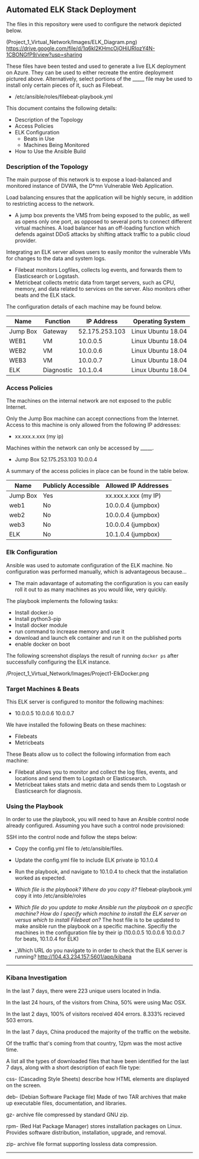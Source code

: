 ## Automated ELK Stack Deployment

The files in this repository were used to configure the network depicted below.

(Project_1_Virtual_Network/Images/ELK_Diagram.png)  https://drive.google.com/file/d/1q6kl2KHmcOjOHiURIozY4N-1CBONGfP9/view?usp=sharing

These files have been tested and used to generate a live ELK deployment on Azure. They can be used to either recreate the entire deployment pictured above. Alternatively, select portions of the _____ file may be used to install only certain pieces of it, such as Filebeat.

  - /etc/ansible/roles/filebeat-playbook.yml

This document contains the following details:
- Description of the Topology
- Access Policies
- ELK Configuration
  - Beats in Use
  - Machines Being Monitored
- How to Use the Ansible Build


### Description of the Topology

The main purpose of this network is to expose a load-balanced and monitored instance of DVWA, the D*mn Vulnerable Web Application.

Load balancing ensures that the application will be highly secure, in addition to restricting access to the network.
-  A jump box prevents the VMS from being exposed to the public, as well as opens only one port, as opposed to several ports to connect different virtual machines.
A load balancer has an off-loading function which defends against DDoS attacks by shifting attack traffic to a public cloud provider.

Integrating an ELK server allows users to easily monitor the vulnerable VMs for changes to the data and system logs.
- Filebeat monitors Logfiles, collects log events, and forwards them to Elasticsearch or Logstash.
- Metricbeat collects metric data from target servers, such as CPU, memory, and data related to services on the server. Also monitors other beats and the ELK stack.

The configuration details of each machine may be found below.


| Name     | Function | IP Address   | Operating System  |
|----------|----------|------------  |------------------ |
| Jump Box | Gateway  |52.175.253.103| Linux Ubuntu 18.04|
| WEB1     |  VM      | 10.0.0.5     | Linux Ubuntu 18.04|
| WEB2     |  VM      | 10.0.0.6     | Linux Ubuntu 18.04|
| WEB3     |  VM      | 10.0.0.7     | Linux Ubuntu 18.04|
| ELK      |Diagnostic| 10.1.0.4     | Linux Ubuntu 18.04|
### Access Policies

The machines on the internal network are not exposed to the public Internet. 

Only the Jump Box machine can accept connections from the Internet. Access to this machine is only allowed from the following IP addresses:
-  xx.xxx.x.xxx (my ip)

Machines within the network can only be accessed by _____.
- Jump Box 52.175.253.103 10.0.0.4


A summary of the access policies in place can be found in the table below.

| Name     | Publicly Accessible | Allowed IP Addresses |
|----------|---------------------|----------------------|
| Jump Box |     Yes             | xx.xxx.x.xxx (my IP) |
| web1     |     No              |  10.0.0.4  (jumpbox) |
| web2     |     No              |  10.0.0.4  (jumpbox) |
| web3     |     No              |  10.0.0.4  (jumpbox) |
| ELK      |     No              |  10.1.0.4  (jumpbox) |
### Elk Configuration

Ansible was used to automate configuration of the ELK machine. No configuration was performed manually, which is advantageous because...
- The main adavantage of automating the configuration is you can easily roll it out to as many machines as you would like, very quickly.

The playbook implements the following tasks:
- Install docker.io
- Install python3-pip
- Install docker module
- run command to increase memory and use it
- download and launch elk container and run it on the published ports
- enable docker on boot

The following screenshot displays the result of running `docker ps` after successfully configuring the ELK instance.

 /Project_1_Virtual_Network/Images/Project1-ElkDocker.png

### Target Machines & Beats
This ELK server is configured to monitor the following machines:
- 10.0.0.5
  10.0.0.6
  10.0.0.7

We have installed the following Beats on these machines:
- Filebeats
- Metricbeats

These Beats allow us to collect the following information from each machine:
- Filebeat allows you to monitor and collect the log files, events, and locations and send them to Logstash or Elasticsearch.
- Metricbeat takes stats and metric data and sends them to Logstash or Elasticsearch for diagnosis.

### Using the Playbook
In order to use the playbook, you will need to have an Ansible control node already configured. Assuming you have such a control node provisioned: 

SSH into the control node and follow the steps below:
- Copy the config.yml file to /etc/ansible/files.
- Update the config.yml file to include ELK private ip 10.1.0.4
- Run the playbook, and navigate to 10.1.0.4 to check that the installation worked as expected.

- _Which file is the playbook? Where do you copy it?_
filebeat-playbook.yml copy it into /etc/ansible/roles
- _Which file do you update to make Ansible run the playbook on a specific machine? How do I specify which machine to install the ELK server on versus which to install Filebeat on?_
The host file is to be updated to make ansible run the playbook on a specific machine. Specifiy the machines in the configuration file by their ip (10.0.0.5 10.0.0.6 10.0.0.7 for beats, 10.1.0.4 for ELK)

- _Which URL do you navigate to in order to check that the ELK server is running?
http://104.43.234.157:5601/app/kibana

--------------------------------------------------------------------------------------------------------------------------------------------------------------------------------------

### Kibana Investigation





In the last 7 days, there were 223 unique users located in India.


In the last 24 hours, of the visitors from China, 50% were using Mac OSX.


In the last 2 days, 100%  of visitors received 404 errors. 8.333% recieved 503 errors.


In the last 7 days, China produced the majority of the traffic on the website.


Of the traffic that's coming from that country, 12pm was the most active time.

A list all the types of downloaded files that have been identified for the last 7 days, along with a short description of each file type:

css- (Cascading Style Sheets) describe how HTML elements are displayed on the screen.

deb- (Debian Software Package file) Made of two TAR archives that make up executable files, documentation, and libraries.

gz- archive file compressed by standard GNU zip.

rpm- (Red Hat Package Manager) stores installation packages on Linux. Provides software distribution, installation, upgrade, and removal.

zip- archive file format supporting lossless data compression.

--------------------------------------------------------------------------------------------------------------------



